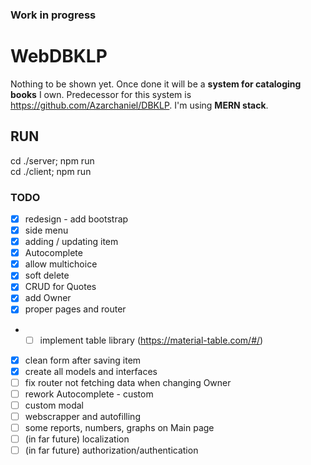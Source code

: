 
### Work in progress
# WebDBKLP

Nothing to be shown yet. 
Once done it will be a **system for cataloging books** I own. Predecessor for this system is https://github.com/Azarchaniel/DBKLP.
I'm using **MERN stack**.

## RUN
cd ./server; npm run  
cd ./client; npm run

### TODO
- [X] redesign - add bootstrap
- [X] side menu
- [X] adding / updating item
- [X] Autocomplete
- [X] allow multichoice
- [X] soft delete
- [X] CRUD for Quotes
- [X] add Owner
- [X] proper pages and router
- -[ ] implement table library (https://material-table.com/#/)
- [X] clean form after saving item
- [X] create all models and interfaces
- [ ] fix router not fetching data when changing Owner
- [ ] rework Autocomplete - custom
- [ ] custom modal
- [ ] webscrapper and autofilling
- [ ] some reports, numbers, graphs on Main page
- [ ] (in far future) localization
- [ ] (in far future) authorization/authentication
